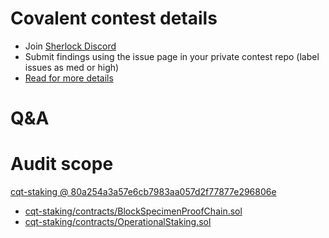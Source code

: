 
# Covalent contest details

- Join [Sherlock Discord](https://discord.gg/MABEWyASkp)
- Submit findings using the issue page in your private contest repo (label issues as med or high)
- [Read for more details](https://docs.sherlock.xyz/audits/watsons)

# Q&A

# Audit scope


[cqt-staking @ 80a254a3a57e6cb7983aa057d2f77877e296806e](https://github.com/covalenthq/cqt-staking/tree/80a254a3a57e6cb7983aa057d2f77877e296806e)
- [cqt-staking/contracts/BlockSpecimenProofChain.sol](cqt-staking/contracts/BlockSpecimenProofChain.sol)
- [cqt-staking/contracts/OperationalStaking.sol](cqt-staking/contracts/OperationalStaking.sol)


